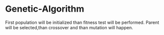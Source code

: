 # Genetic-Algorithm
First population will be initialized than fitness test will be performed. Parent will be selected,than crossover and than mutation will happen.
